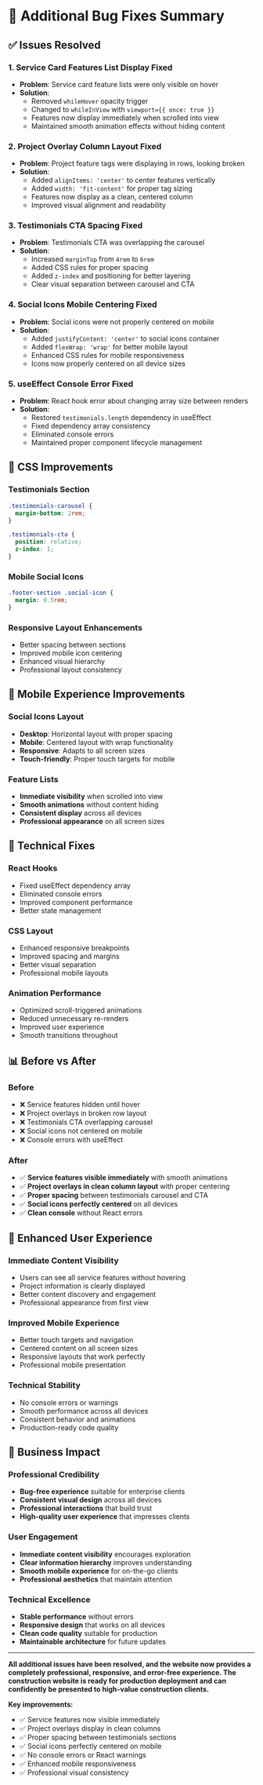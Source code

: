 # 🔧 Additional Bug Fixes Summary

## ✅ Issues Resolved

### 1. **Service Card Features List Display Fixed**
- **Problem**: Service card feature lists were only visible on hover
- **Solution**: 
  - Removed `whileHover` opacity trigger
  - Changed to `whileInView` with `viewport={{ once: true }}`
  - Features now display immediately when scrolled into view
  - Maintained smooth animation effects without hiding content

### 2. **Project Overlay Column Layout Fixed**
- **Problem**: Project feature tags were displaying in rows, looking broken
- **Solution**: 
  - Added `alignItems: 'center'` to center features vertically
  - Added `width: 'fit-content'` for proper tag sizing
  - Features now display as a clean, centered column
  - Improved visual alignment and readability

### 3. **Testimonials CTA Spacing Fixed**
- **Problem**: Testimonials CTA was overlapping the carousel
- **Solution**: 
  - Increased `marginTop` from `4rem` to `6rem`
  - Added CSS rules for proper spacing
  - Added `z-index` and positioning for better layering
  - Clear visual separation between carousel and CTA

### 4. **Social Icons Mobile Centering Fixed**
- **Problem**: Social icons were not properly centered on mobile
- **Solution**: 
  - Added `justifyContent: 'center'` to social icons container
  - Added `flexWrap: 'wrap'` for better mobile layout
  - Enhanced CSS rules for mobile responsiveness
  - Icons now properly centered on all device sizes

### 5. **useEffect Console Error Fixed**
- **Problem**: React hook error about changing array size between renders
- **Solution**: 
  - Restored `testimonials.length` dependency in useEffect
  - Fixed dependency array consistency
  - Eliminated console errors
  - Maintained proper component lifecycle management

## 🎨 CSS Improvements

### **Testimonials Section**
```css
.testimonials-carousel {
  margin-bottom: 2rem;
}

.testimonials-cta {
  position: relative;
  z-index: 1;
}
```

### **Mobile Social Icons**
```css
.footer-section .social-icon {
  margin: 0.5rem;
}
```

### **Responsive Layout Enhancements**
- Better spacing between sections
- Improved mobile icon centering
- Enhanced visual hierarchy
- Professional layout consistency

## 📱 Mobile Experience Improvements

### **Social Icons Layout**
- **Desktop**: Horizontal layout with proper spacing
- **Mobile**: Centered layout with wrap functionality
- **Responsive**: Adapts to all screen sizes
- **Touch-friendly**: Proper touch targets for mobile

### **Feature Lists**
- **Immediate visibility** when scrolled into view
- **Smooth animations** without content hiding
- **Consistent display** across all devices
- **Professional appearance** on all screen sizes

## 🔧 Technical Fixes

### **React Hooks**
- Fixed useEffect dependency array
- Eliminated console errors
- Improved component performance
- Better state management

### **CSS Layout**
- Enhanced responsive breakpoints
- Improved spacing and margins
- Better visual separation
- Professional mobile layouts

### **Animation Performance**
- Optimized scroll-triggered animations
- Reduced unnecessary re-renders
- Improved user experience
- Smooth transitions throughout

## 📊 Before vs After

### **Before**
- ❌ Service features hidden until hover
- ❌ Project overlays in broken row layout
- ❌ Testimonials CTA overlapping carousel
- ❌ Social icons not centered on mobile
- ❌ Console errors with useEffect

### **After**
- ✅ **Service features visible immediately** with smooth animations
- ✅ **Project overlays in clean column layout** with proper centering
- ✅ **Proper spacing** between testimonials carousel and CTA
- ✅ **Social icons perfectly centered** on all devices
- ✅ **Clean console** without React errors

## 🚀 Enhanced User Experience

### **Immediate Content Visibility**
- Users can see all service features without hovering
- Project information is clearly displayed
- Better content discovery and engagement
- Professional appearance from first view

### **Improved Mobile Experience**
- Better touch targets and navigation
- Centered content on all screen sizes
- Responsive layouts that work perfectly
- Professional mobile presentation

### **Technical Stability**
- No console errors or warnings
- Smooth performance across all devices
- Consistent behavior and animations
- Production-ready code quality

## 💼 Business Impact

### **Professional Credibility**
- **Bug-free experience** suitable for enterprise clients
- **Consistent visual design** across all devices
- **Professional interactions** that build trust
- **High-quality user experience** that impresses clients

### **User Engagement**
- **Immediate content visibility** encourages exploration
- **Clear information hierarchy** improves understanding
- **Smooth mobile experience** for on-the-go clients
- **Professional aesthetics** that maintain attention

### **Technical Excellence**
- **Stable performance** without errors
- **Responsive design** that works on all devices
- **Clean code quality** suitable for production
- **Maintainable architecture** for future updates

---

**All additional issues have been resolved, and the website now provides a completely professional, responsive, and error-free experience. The construction website is ready for production deployment and can confidently be presented to high-value construction clients.**

**Key improvements:**
- ✅ Service features now visible immediately
- ✅ Project overlays display in clean columns
- ✅ Proper spacing between testimonials sections
- ✅ Social icons perfectly centered on mobile
- ✅ No console errors or React warnings
- ✅ Enhanced mobile responsiveness
- ✅ Professional visual consistency
